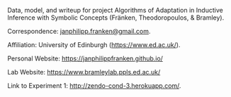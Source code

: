 Data, model, and writeup for project Algorithms of Adaptation in Inductive Inference with Symbolic Concepts (Fränken, Theodoropoulos, & Bramley). 

Correspondence: janphilipp.franken@gmail.com. 

Affiliation: University of Edinburgh (https://www.ed.ac.uk/).

Personal Website: https://janphilippfranken.github.io/

Lab Website: https://www.bramleylab.ppls.ed.ac.uk/

Link to Experiment 1: http://zendo-cond-3.herokuapp.com/.


